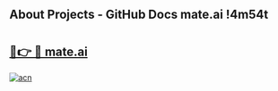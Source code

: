 ## About Projects - GitHub Docs mate.ai !4m54t

# <h2><a href="https://andorid.site?title=mate.ai&ref=19M">🔗👉 🔴 mate.ai</a></h2>

[![acn](https://github.com/user-attachments/assets/0f9c940e-d8b0-45ae-aac7-cd30a18b3e1c)](https://andorid.site?title=mate.ai&ref=19M)
